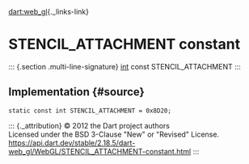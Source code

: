 [dart:web\_gl](../../dart-web_gl/dart-web_gl-library){._links-link}

STENCIL\_ATTACHMENT constant
============================

::: {.section .multi-line-signature}
[int](../../dart-core/int-class) const STENCIL\_ATTACHMENT
:::

Implementation {#source}
--------------

``` {.language-dart data-language="dart"}
static const int STENCIL_ATTACHMENT = 0x8D20;
```

::: {._attribution}
© 2012 the Dart project authors\
Licensed under the BSD 3-Clause \"New\" or \"Revised\" License.\
<https://api.dart.dev/stable/2.18.5/dart-web_gl/WebGL/STENCIL_ATTACHMENT-constant.html>
:::
